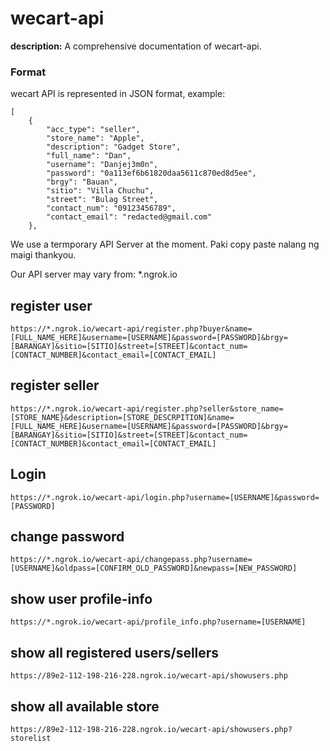 # wecart-api

**description:** A comprehensive documentation of wecart-api.

### Format

wecart API is represented in JSON format, example:
```
[
    {
        "acc_type": "seller",
        "store_name": "Apple",
        "description": "Gadget Store",
        "full_name": "Dan",
        "username": "Danjej3m0n",
        "password": "0a113ef6b61820daa5611c870ed8d5ee",
        "brgy": "Bauan",
        "sitio": "Villa Chuchu",
        "street": "Bulag Street",
        "contact_num": "09123456789",
        "contact_email": "redacted@gmail.com"
    },
```

We use a termporary API Server at the moment. Paki copy paste nalang ng maigi thankyou.

Our API server may vary from: *.ngrok.io

## register user
```
https://*.ngrok.io/wecart-api/register.php?buyer&name=[FULL_NAME_HERE]&username=[USERNAME]&password=[PASSWORD]&brgy=[BARANGAY]&sitio=[SITIO]&street=[STREET]&contact_num=[CONTACT_NUMBER]&contact_email=[CONTACT_EMAIL]
```

## register seller
```
https://*.ngrok.io/wecart-api/register.php?seller&store_name=[STORE_NAME}&description=[STORE_DESCRPITION]&name=[FULL_NAME_HERE]&username=[USERNAME]&password=[PASSWORD]&brgy=[BARANGAY]&sitio=[SITIO]&street=[STREET]&contact_num=[CONTACT_NUMBER]&contact_email=[CONTACT_EMAIL]
```
## Login
```
https://*.ngrok.io/wecart-api/login.php?username=[USERNAME]&password=[PASSWORD]
```
## change password
```
https://*.ngrok.io/wecart-api/changepass.php?username=[USERNAME]&oldpass=[CONFIRM_OLD_PASSWORD]&newpass=[NEW_PASSWORD]

```
## show user profile-info
```
https://*.ngrok.io/wecart-api/profile_info.php?username=[USERNAME]

```
## show all registered users/sellers
```
https://89e2-112-198-216-228.ngrok.io/wecart-api/showusers.php
```
## show all available store
```
https://89e2-112-198-216-228.ngrok.io/wecart-api/showusers.php?storelist
```
